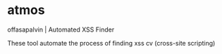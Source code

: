 # atmos
offasapalvin | Automated XSS Finder

These tool automate the process of finding xss cv (cross-site scripting)
